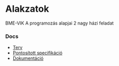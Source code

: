 # Alakzatok


BME-VIK A programozás alapjai 2 nagy házi feladat


### Docs

 * [Terv](https://drive.google.com/file/d/1_ZvbBGSDNJjSYXnR6JvJ_xxwLBg651fv/view?usp=sharing)
 * [Pontosított specifikáció](https://drive.google.com/file/d/1wsc0O3he9dQ0olT6DngjuZ4OycHRBTCF/view?usp=sharing)
 * [Dokumentáció](https://drive.google.com/file/d/12eoOR2JbGDSKdmPPl97g7HuyhAOT0nEf/view?usp=sharing)
 
 
